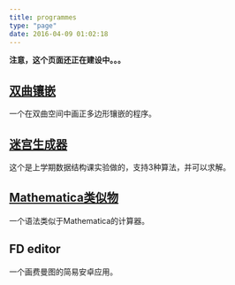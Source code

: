 ```yaml
---
title: programmes
type: "page"
date: 2016-04-09 01:02:18
---
```

**注意，这个页面还正在建设中。。。**
## [双曲镶嵌](/programmes/hyperbolic)
一个在双曲空间中画正多边形镶嵌的程序。
## [迷宫生成器](/programmes/maze)
这个是上学期数据结构课实验做的，支持3种算法，并可以求解。
## [Mathematica类似物](/programmes/mathematica-like)
一个语法类似于Mathematica的计算器。
## FD editor
一个画费曼图的简易安卓应用。
